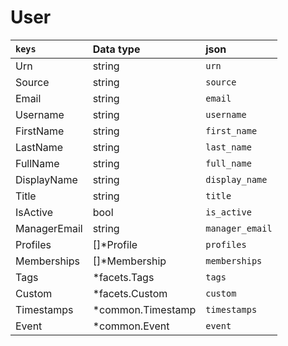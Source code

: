 # User

| `keys` | Data type | json |
| :--- | :---- | :-- |
|Urn  | string | `urn` |
|Source| string | `source` |
|Email | string | `email` |
|Username | string | `username` |
|FirstName | string | `first_name` |
|LastName | string | `last_name` |
|FullName | string | `full_name` |
|DisplayName | string | `display_name`|
|Title |string | `title` |
|IsActive | bool | `is_active` |
| ManagerEmail |string| `manager_email` |
| Profiles | []*Profile | `profiles` |
| Memberships |[]*Membership | `memberships` |
|Tags | *facets.Tags | `tags` |
|Custom | *facets.Custom | `custom` |
|Timestamps | *common.Timestamp | `timestamps` |
|Event | *common.Event | `event` |
